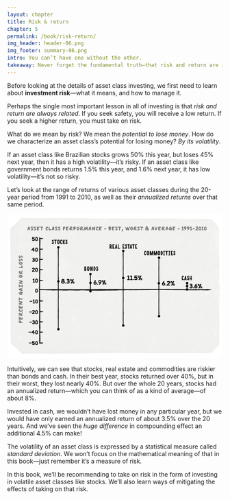 ```yaml
---
layout: chapter
title: Risk & return
chapter: 5
permalink: /book/risk-return/
img_header: header-06.png
img_footer: summary-06.png
intro: You can’t have one without the other.
takeaway: Never forget the fundamental truth—that risk and return are inescapably related.
---
```


Before looking at the details of asset class investing, we first need to learn about **investment risk**—what it means, and how to manage it.

Perhaps the single most important lesson in all of investing is that *risk and return are always related*. If you seek safety, you will receive a low return. If you seek a higher return, you must take on risk.

What do we mean by risk? We mean the *potential to lose money*. How do we characterize an asset class’s potential for losing money? *By its volatility*. 

If an asset class like Brazilian stocks grows 50% this year, but loses 45% next year, then it has a high volatility—it’s risky. If an asset class like government bonds returns 1.5% this year, and 1.6% next year, it has low volatility—it’s not so risky.

Let’s look at the range of returns of various asset classes during the 20-year period from 1991 to 2010, as well as their *annualized returns* over that same period.

![](/assets/img/chart-06.png)

Intuitively, we can see that stocks, real estate and commodities are riskier than bonds and cash. In their best year, stocks returned over 40%, but in their worst, they lost nearly 40%. But over the whole 20 years, stocks had an annualized return—which you can think of as a kind of average—of about 8%. 

Invested in cash, we wouldn’t have lost money in any particular year, but we would have only earned an annualized return of about 3.5% over the 20 years. And we’ve seen the *huge difference* in compounding effect an additional 4.5% can make!

The volatility of an asset class is expressed by a statistical measure called *standard deviation*. We won’t focus on the mathematical meaning of that in this book—just remember it’s a measure of risk.

In this book, we’ll be recommending to take on risk in the form of investing in volatile asset classes like stocks. We’ll also learn ways of mitigating the effects of taking on that risk.
